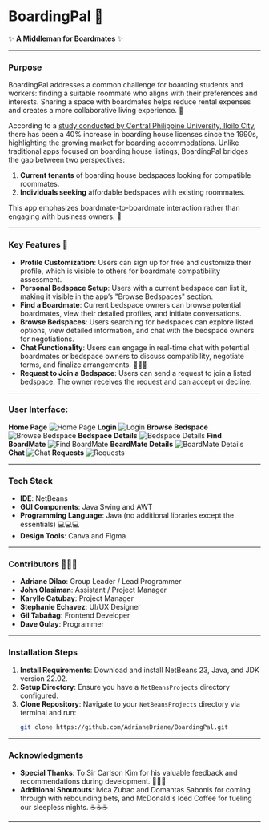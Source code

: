 # BoardingPal 🚀

✨ **A Middleman for Boardmates** ✨

---

### Purpose
BoardingPal addresses a common challenge for boarding students and workers: finding a suitable roommate who aligns with their preferences and interests. Sharing a space with boardmates helps reduce rental expenses and creates a more collaborative living experience. 🌟

According to a [study conducted by Central Philippine University, Iloilo City](https://repository.cpu.edu.ph/handle/20.500.12852/1551), there has been a 40% increase in boarding house licenses since the 1990s, highlighting the growing market for boarding accommodations. Unlike traditional apps focused on boarding house listings, BoardingPal bridges the gap between two perspectives:

1. **Current tenants** of boarding house bedspaces looking for compatible roommates.
2. **Individuals seeking** affordable bedspaces with existing roommates.

This app emphasizes boardmate-to-boardmate interaction rather than engaging with business owners. 🤝

---

### Key Features 🚀
- **Profile Customization**: Users can sign up for free and customize their profile, which is visible to others for boardmate compatibility assessment.
- **Personal Bedspace Setup**: Users with a current bedspace can list it, making it visible in the app’s "Browse Bedspaces" section.
- **Find a Boardmate**: Current bedspace owners can browse potential boardmates, view their detailed profiles, and initiate conversations.
- **Browse Bedspaces**: Users searching for bedspaces can explore listed options, view detailed information, and chat with the bedspace owners for negotiations.
- **Chat Functionality**: Users can engage in real-time chat with potential boardmates or bedspace owners to discuss compatibility, negotiate terms, and finalize arrangements. 💬💬💬
- **Request to Join a Bedspace**: Users can send a request to join a listed bedspace. The owner receives the request and can accept or decline.

---

### User Interface:
**Home Page**
   ![Home Page](assets/images/home_page.png)
**Login**
   ![Login](assets/images/login.png)
**Browse Bedspace**
   ![Browse Bedspace](assets/images/browse_bedspace.png)
**Bedspace Details**
   ![Bedspace Details](assets/images/bedspace_details.png)
**Find BoardMate**
   ![Find BoardMate](assets/images/find_boardmate.png)
**BoardMate Details**
   ![BoardMate Details](assets/images/boardmate_details.png)
**Chat**
   ![Chat](assets/images/chat.png)
**Requests**
   ![Requests](assets/images/requests.png)

---

### Tech Stack
- **IDE**: NetBeans
- **GUI Components**: Java Swing and AWT
- **Programming Language**: Java (no additional libraries except the essentials) 💻💻💻
- **Design Tools**: Canva and Figma

---

### Contributors 🎉🎉🎉
- **Adriane Dilao**: Group Leader / Lead Programmer
- **John Olasiman**: Assistant / Project Manager
- **Karylle Catubay**: Project Manager
- **Stephanie Echavez**: UI/UX Designer
- **Gil Tabañag**: Frontend Developer
- **Dave Gulay**: Programmer

---

### Installation Steps
1. **Install Requirements**: Download and install NetBeans 23, Java, and JDK version 22.02.
2. **Setup Directory**: Ensure you have a `NetBeansProjects` directory configured.
3. **Clone Repository**: Navigate to your `NetBeansProjects` directory via terminal and run:
   ```bash
   git clone https://github.com/AdrianeDriane/BoardingPal.git
   ```

---

### Acknowledgments
- **Special Thanks**: To Sir Carlson Kim for his valuable feedback and recommendations during development. 🌟🌟🌟
- **Additional Shoutouts**: Ivica Zubac and Domantas Sabonis for coming through with rebounding bets, and McDonald's Iced Coffee for fueling our sleepless nights. ☕☕☕

---

